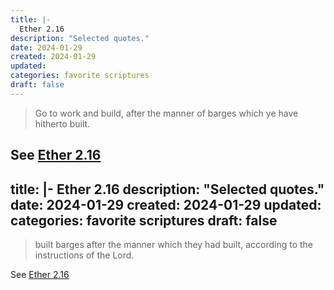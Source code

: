```yaml
---
title: |-
  Ether 2.16
description: "Selected quotes."
date: 2024-01-29
created: 2024-01-29
updated: 
categories: favorite scriptures
draft: false
---
```


> Go to work and build, after the manner of barges which ye have hitherto built.

See [Ether 2.16](https://www.churchofjesuschrist.org/study/scriptures/bofm/ether/2?id=p16&lang=eng#p16)
---
title: |-
  Ether 2.16
description: "Selected quotes."
date: 2024-01-29
created: 2024-01-29
updated: 
categories: favorite scriptures
draft: false
---

> built barges after the manner which they had built, according to the instructions of the Lord.

See [Ether 2.16](https://www.churchofjesuschrist.org/study/scriptures/bofm/ether/2?id=p16&lang=eng#p16)